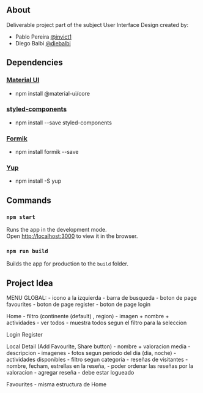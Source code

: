 ## About

Deliverable project part of the subject User Interface Design created by:
- Pablo Pereira [@invict1](https://github.com/invict1)
- Diego Balbi [@diebalbi](https://github.com/diebalbi)

## Dependencies

### [Material UI](https://material-ui.com/)
- npm install @material-ui/core

### [styled-components](https://styled-components.com/)
- npm install --save styled-components

### [Formik](https://jaredpalmer.com/formik/)
- npm install formik --save

### [Yup](https://www.npmjs.com/package/yup)
- npm install -S yup

## Commands

### `npm start`

Runs the app in the development mode.<br />
Open [http://localhost:3000](http://localhost:3000) to view it in the browser.

### `npm run build`

Builds the app for production to the `build` folder.<br />

 ## Project Idea
 
 MENU GLOBAL: 
	- icono a la izquierda
	- barra de busqueda
	- boton de page favourites
	- boton de page register
	- boton de page login

Home
	- filtro (continente (default) , region)
	- imagen + nombre + actividades
	- ver todos 
		- muestra todos segun el filtro para la seleccion
	
Login
Register

Local Detail (Add Favourite, Share button)
	- nombre + valoracion media
	- descripcion
	- imagenes
		- fotos segun periodo del dia (dia, noche)
	- actividades disponibles
		- filtro segun categoria
	- reseñas de visitantes
		- nombre, fecham, estrellas en la reseña,
		- poder ordenar las reseñas por la valoracion
	- agregar reseña
		- debe estar logueado
	
Favourites
	- misma estructura de Home

